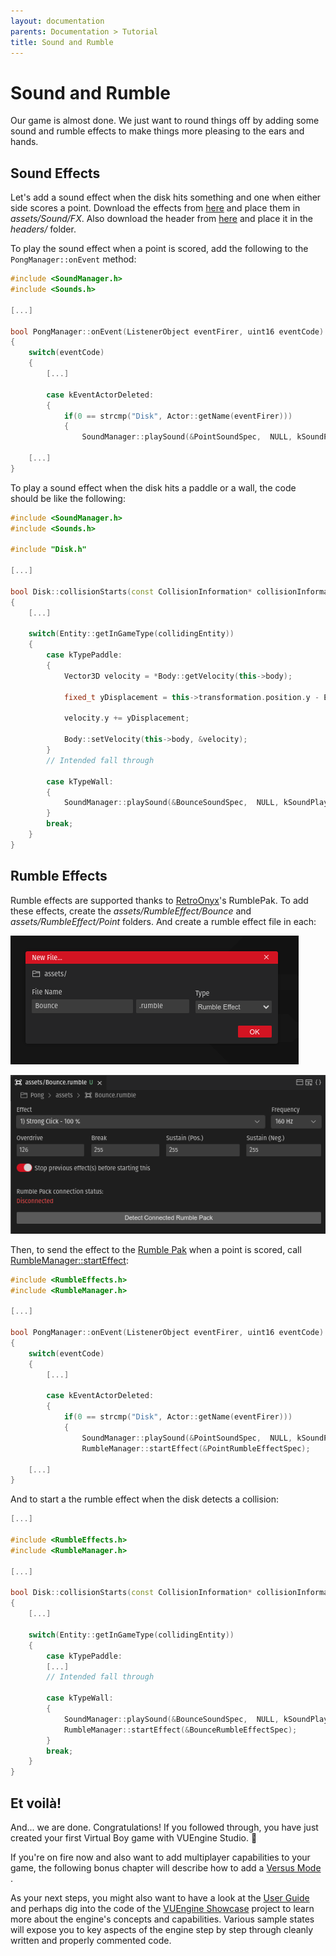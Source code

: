 ```yaml
---
layout: documentation
parents: Documentation > Tutorial
title: Sound and Rumble
---
```


# Sound and Rumble

Our game is almost done. We just want to round things off by adding some sound and rumble effects to make things more pleasing to the ears and hands.

## Sound Effects

Let's add a sound effect when the disk hits something and one when either side scores a point. Download the effects from [here](https://github.com/VUEngine/Pong/tree/ves-v0.6.0/assets/Sound/FX) and place them in _assets/Sound/FX_. Also download the header from [here](https://github.com/VUEngine/Pong/blob/ves-v0.6.0/headers/Sounds.h) and place it in the _headers/_ folder.

To play the sound effect when a point is scored, add the following to the `PongManager::onEvent` method:

```cpp
#include <SoundManager.h>
#include <Sounds.h>

[...]

bool PongManager::onEvent(ListenerObject eventFirer, uint16 eventCode)
{
    switch(eventCode)
    {
        [...]

        case kEventActorDeleted:
        {
            if(0 == strcmp("Disk", Actor::getName(eventFirer)))
            {
                SoundManager::playSound(&PointSoundSpec,  NULL, kSoundPlaybackNormal, NULL);

    [...]
}
```

To play a sound effect when the disk hits a paddle or a wall, the code should be like the following:

```cpp
#include <SoundManager.h>
#include <Sounds.h>

#include "Disk.h"

[...]

bool Disk::collisionStarts(const CollisionInformation* collisionInformation)
{
    [...]

    switch(Entity::getInGameType(collidingEntity))
    {
        case kTypePaddle:
        {
            Vector3D velocity = *Body::getVelocity(this->body);

            fixed_t yDisplacement = this->transformation.position.y - Entity::getPosition(collidingEntity)->y;

            velocity.y += yDisplacement;

            Body::setVelocity(this->body, &velocity);
        }
        // Intended fall through

        case kTypeWall:
        {
            SoundManager::playSound(&BounceSoundSpec,  NULL, kSoundPlaybackNormal, NULL);
        }
        break;
    }
}
```

## Rumble Effects

Rumble effects are supported thanks to [RetroOnyx](https://www.retroonyx.com/product-page/virtual-boy-rumble-pack)'s RumblePak. To add these effects, create the _assets/RumbleEffect/Bounce_ and _assets/RumbleEffect/Point_ folders. And create a rumble effect file in each:

<a href="/documentation/images/tutorial/new-rumble-effect.png" data-toggle="lightbox" data-gallery="gallery" data-caption="New Rumble Effect"><img src="/documentation/images/tutorial/new-rumble-effect.png" /></a>

<a href="/documentation/images/tutorial/bounce-rumble-effect.png" data-toggle="lightbox" data-gallery="gallery" data-caption="Bounce Rumble Effect"><img src="/documentation/images/tutorial/bounce-rumble-effect.png" /></a>

Then, to send the effect to the [Rumble Pak](https://www.retroonyx.com/product-page/virtual-boy-rumble-pack) when a point is scored, call [RumbleManager::startEffect](<(/documentation/api/class-rumble-manager/)>):

```cpp
#include <RumbleEffects.h>
#include <RumbleManager.h>

[...]

bool PongManager::onEvent(ListenerObject eventFirer, uint16 eventCode)
{
    switch(eventCode)
    {
        [...]

        case kEventActorDeleted:
        {
            if(0 == strcmp("Disk", Actor::getName(eventFirer)))
            {
                SoundManager::playSound(&PointSoundSpec,  NULL, kSoundPlaybackNormal, NULL);
                RumbleManager::startEffect(&PointRumbleEffectSpec);

    [...]
}
```

And to start a the rumble effect when the disk detects a collision:

```cpp
[...]

#include <RumbleEffects.h>
#include <RumbleManager.h>

[...]

bool Disk::collisionStarts(const CollisionInformation* collisionInformation)
{
    [...]

    switch(Entity::getInGameType(collidingEntity))
    {
        case kTypePaddle:
        [...]
        // Intended fall through

        case kTypeWall:
        {
            SoundManager::playSound(&BounceSoundSpec,  NULL, kSoundPlaybackNormal, NULL);
            RumbleManager::startEffect(&BounceRumbleEffectSpec);
        }
        break;
    }
}
```

## Et voilà!

And... we are done. Congratulations! If you followed through, you have just created your first Virtual Boy game with VUEngine Studio. 🥳

If you're on fire now and also want to add multiplayer capabilities to your game, the following bonus chapter will describe how to add a [Versus Mode](/documentation/tutorial/versus-mode/) <i class="fa fa-arrow-right"></i>.

As your next steps, you might also want to have a look at the [User Guide](/documentation/user-guide/introduction/) and perhaps dig into the code of the [VUEngine Showcase](https://github.com/VUEngine/VUEngine-Showcase) project to learn more about the engine's concepts and capabilities. Various sample states will expose you to key aspects of the engine step by step through cleanly written and properly commented code.
